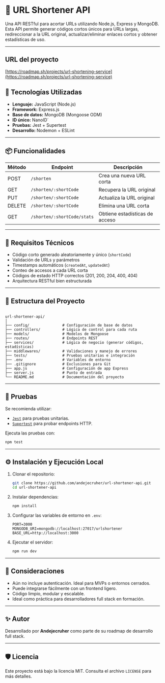 # 🔗 URL Shortener API

Una API RESTful para acortar URLs utilizando Node.js, Express y MongoDB. Esta API permite generar códigos cortos únicos para URLs largas, redireccionar a la URL original, actualizar/eliminar enlaces cortos y obtener estadísticas de uso.

---

## URL del proyecto

[https://roadmap.sh/projects/url-shortening-service](https://roadmap.sh/projects/url-shortening-service)

## 🚀 Tecnologías Utilizadas

- **Lenguaje:** JavaScript (Node.js)
- **Framework:** Express.js
- **Base de datos:** MongoDB (Mongoose ODM)
- **ID único:** NanoID`
- **Pruebas:** Jest + Supertest
- **Desarrollo:** Nodemon + ESLint

---

## 📦 Funcionalidades

| Método | Endpoint                    | Descripción                    |
| ------ | --------------------------- | ------------------------------ |
| POST   | `/shorten`                  | Crea una nueva URL corta       |
| GET    | `/shorten/:shortCode`       | Recupera la URL original       |
| PUT    | `/shorten/:shortCode`       | Actualiza la URL original      |
| DELETE | `/shorten/:shortCode`       | Elimina una URL corta          |
| GET    | `/shorten/:shortCode/stats` | Obtiene estadísticas de acceso |

---

## 🧩 Requisitos Técnicos

- Código corto generado aleatoriamente y único (`shortCode`)
- Validación de URLs y parámetros
- Timestamps automáticos (`createdAt`, `updatedAt`)
- Conteo de accesos a cada URL corta
- Códigos de estado HTTP correctos (201, 200, 204, 400, 404)
- Arquitectura RESTful bien estructurada

---

## 🧱 Estructura del Proyecto

```

url-shortener-api/
│
├── config/               # Configuración de base de datos
├── controllers/          # Lógica de control para cada ruta
├── models/               # Modelos de Mongoose
├── routes/               # Endpoints REST
├── services/             # Lógica de negocio (generar códigos, estadísticas)
├── middlewares/          # Validaciones y manejo de errores
├── tests/                # Pruebas unitarias e integración
├── .env                  # Variables de entorno
├── .gitignore            # Exclusiones para Git
├── app.js                # Configuración de app Express
├── server.js             # Punto de entrada
└── README.md             # Documentación del proyecto

```

---

## 🧪 Pruebas

Se recomienda utilizar:

- [`Jest`](https://jestjs.io/) para pruebas unitarias.
- [`Supertest`](https://github.com/visionmedia/supertest) para probar endpoints HTTP.

Ejecuta las pruebas con:

```bash
npm test
```

---

## ⚙️ Instalación y Ejecución Local

1. Clonar el repositorio:

   ```bash
   git clone https://github.com/andejecruher/url-shortener-api.git
   cd url-shortener-api
   ```

2. Instalar dependencias:

   ```bash
   npm install
   ```

3. Configurar las variables de entorno en `.env`:

   ```
   PORT=3000
   MONGODB_URI=mongodb://localhost:27017/urlshortener
   BASE_URL=http://localhost:3000
   ```

4. Ejecutar el servidor:

   ```bash
   npm run dev
   ```

---

## 📌 Consideraciones

- Aún no incluye autenticación. Ideal para MVPs o entornos cerrados.
- Puede integrarse fácilmente con un frontend ligero.
- Código limpio, modular y escalable.
- Ideal como práctica para desarrolladores full stack en formación.

---

## ✨ Autor

Desarrollado por **Andejecruher** como parte de su roadmap de desarrollo full stack.

---

## 🛡️ Licencia

Este proyecto está bajo la licencia MIT. Consulta el archivo `LICENSE` para más detalles.
